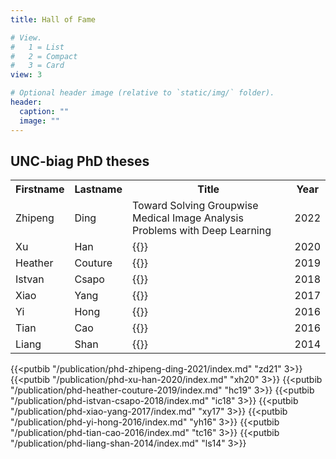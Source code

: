 ```yaml
---
title: Hall of Fame

# View.
#   1 = List
#   2 = Compact
#   3 = Card
view: 3

# Optional header image (relative to `static/img/` folder).
header:
  caption: ""
  image: ""
---
```


## UNC-biag PhD theses

<table style="width:100%">
  <tr>
    <th>Firstname</th>
    <th>Lastname</th>
    <th>Title</th>
    <th>Year</th>
  </tr>
    <tr>
    <td>Zhipeng</td>
    <td>Ding</td>
    <td>Toward Solving Groupwise Medical Image Analysis Problems with Deep Learning</td>
    <td>2022</td>
  </tr>
  <tr>
    <td>Xu</td>
    <td>Han</td>
    <td>{{<link_cite xh20 "Registration of Images with Pathologies">}}</td>
    <td>2020</td>
  </tr>
    <tr>
    <td>Heather</td>
    <td>Couture</td>
    <td>{{<link_cite hc19 "Discriminative Representations for Heterogeneous Images and Multimodal Data">}}</td>
    <td>2019</td>
  </tr>
  <tr>
    <td>Istvan</td>
    <td>Csapo</td>
    <td>{{<link_cite ic18 "Registration and Analysis of Developmental Image Sequences">}}</td>
    <td>2018</td>
  </tr>
  <tr>
    <td>Xiao</td>
    <td>Yang</td>
    <td>{{<link_cite xy17 "Uncertainty Quantification, Image Synthesis and Deformation Prediction for Image Registration">}}</td>
    <td>2017</td>
  </tr>
  <tr>
    <td>Yi</td>
    <td>Hong</td>
    <td>{{<link_cite yh16 "Image and Shape Analysis for Spatiotemporal Data">}}</td>
    <td>2016</td>
  </tr>
  <tr>
    <td>Tian</td>
    <td>Cao</td>
    <td>{{<link_cite tc16 "Coupled Dictionary Learning for Image Analysis">}}</td>
    <td>2016</td>
  </tr>
  <tr>
    <td>Liang</td>
    <td>Shan</td>
    <td>{{<link_cite ls14 "Automatic Localized Analysis of Longitudinal Cartilage Changes">}}</td>
    <td>2014</td>
  </tr>
</table>

{{<putbib "/publication/phd-zhipeng-ding-2021/index.md" "zd21" 3>}}
{{<putbib "/publication/phd-xu-han-2020/index.md" "xh20" 3>}}
{{<putbib "/publication/phd-heather-couture-2019/index.md" "hc19" 3>}}
{{<putbib "/publication/phd-istvan-csapo-2018/index.md" "ic18" 3>}}
{{<putbib "/publication/phd-xiao-yang-2017/index.md" "xy17" 3>}}
{{<putbib "/publication/phd-yi-hong-2016/index.md" "yh16" 3>}}
{{<putbib "/publication/phd-tian-cao-2016/index.md" "tc16" 3>}}
{{<putbib "/publication/phd-liang-shan-2014/index.md" "ls14" 3>}}

